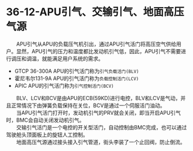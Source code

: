 # 36-12-APU引气、交输引气、地面高压气源

&emsp;&emsp;APU引气从APU的负载压气机引出，通过APU引气活门将高压空气供给用户。显然，APU引气的压力和温度都比发动机引气低，因此，APU引气不需要进行调压和调温，就能满足用户系统的需求。

- GTCP 36-300A APU的引气活门称为`引气负载活门(BLV)`
- 霍尼韦尔131-9A APU的引气活门称为`负载控制活门(LCV)`
- APIC APU的引气活门称为`引气控制活门(BCV)`

&emsp;&emsp;BLV、LCV和BCV是由APU的ECB(59KD)进行电控，BLV和LCV是气动，并且正常情况下由弹簧负载保持在关位，BCV是通过一个伺服活门油动。  
&emsp;&emsp;当APU引气活门打开时，发动机引气的PRV就会关闭，即当开启APU引气时，BMC会自动关闭发动机引气。  
&emsp;&emsp;交输引气活门是一个电控的开关型活门，自动控制由BMC完成，也可以通过驾驶舱头顶面板上的旋钮人工控制。  
&emsp;&emsp;地面高压气源通过接头接入引气管道，街头李装了一个止回阀，防止倒流。